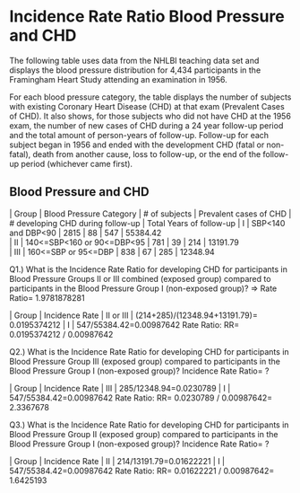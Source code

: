 # Incidence Rate Ratio Blood Pressure and CHD
The following table uses data from the NHLBI teaching data set and displays the blood pressure distribution for 4,434 participants in the Framingham Heart Study attending an examination in 1956.

For each blood pressure category, the table displays the number of subjects with existing Coronary Heart Disease (CHD) at that exam (Prevalent Cases of CHD). It also shows, for those subjects who did not have CHD at the 1956 exam, the number of new cases of CHD during a 24 year follow-up period and the total amount of person-years of follow-up. Follow-up for each subject began in 1956 and ended with the development CHD (fatal or non-fatal), death from another cause, loss to follow-up, or the end of the follow-up period (whichever came first).

## Blood Pressure and CHD
| Group | Blood Pressure Category    | # of subjects | Prevalent cases of CHD | # developing CHD during follow-up | Total Years of follow-up
| I     | SBP<140 and DBP<90         | 2815          | 88                     | 547                               | 55384.42  
| II    | 140<=SBP<160 or 90<=DBP<95 | 781           | 39                     | 214                               | 13191.79  
| III   | 160<=SBP or 95<=DBP        | 838           | 67                     | 285                               | 12348.94  

Q1.) What is the Incidence Rate Ratio for developing CHD for participants in Blood Pressure Groups II or III combined (exposed group) compared to participants in the Blood Pressure Group I (non-exposed group)?
=> Rate Ratio= 1.9781878281

| Group       | Incidence Rate
| II or III   | (214+285)/(12348.94+13191.79)= 0.0195374212
| I           | 547/55384.42=0.00987642
Rate Ratio: RR=  0.0195374212 / 0.00987642


Q2.) What is the Incidence Rate Ratio for developing CHD for participants in Blood Pressure Group III (exposed group) compared to participants in the Blood Pressure Group I (non-exposed group)?
Incidence Rate Ratio= ?

| Group | Incidence Rate
| III   | 285/12348.94=0.0230789
| I     | 547/55384.42=0.00987642
Rate Ratio: RR= 0.0230789 / 0.00987642= 2.3367678


Q3.) What is the Incidence Rate Ratio for developing CHD for participants in Blood Pressure Group II (exposed group) compared to participants in the Blood Pressure Group I (non-exposed group)?
Incidence Rate Ratio= ?

| Group | Incidence Rate
| II    | 214/13191.79=0.01622221
| I     | 547/55384.42=0.00987642
Rate Ratio: RR= 0.01622221 / 0.00987642= 1.6425193
